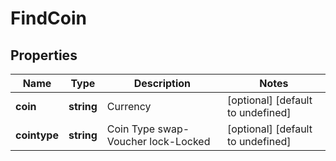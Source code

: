 # FindCoin

## Properties

Name | Type | Description | Notes
------------ | ------------- | ------------- | -------------
**coin** | **string** | Currency | [optional] [default to undefined]
**cointype** | **string** | Coin Type  swap-Voucher  lock-Locked | [optional] [default to undefined]

